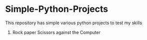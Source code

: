 # Simple-Python-Projects
This repository has simple various python projects to test my skills

1. Rock paper Scissors against the Computer
